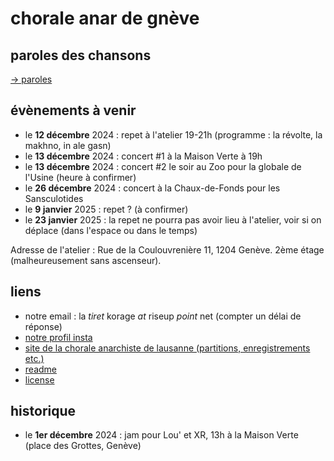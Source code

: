 # chorale anar de gnève
    
## paroles des chansons

[→ paroles](./paroles.md)

## évènements à venir 

- le __12 décembre__ 2024 : repet à l'atelier 19-21h (programme : la révolte, la makhno, in ale gasn)
- le __13 décembre__ 2024 : concert #1 à la Maison Verte à 19h 
- le __13 décembre__ 2024 : concert #2 le soir au Zoo pour la globale de l'Usine (heure à confirmer)
- le __26 décembre__ 2024 : concert à la Chaux-de-Fonds pour les Sansculotides 
- le __9 janvier__ 2025 : repet ? (à confirmer)
- le __23 janvier__ 2025 : la repet ne pourra pas avoir lieu à l'atelier, voir si on déplace (dans l'espace ou dans le temps)

Adresse de l'atelier : Rue de la Coulouvrenière 11, 1204 Genève. 2ème étage (malheureusement sans ascenseur).

## liens
- notre email : la *tiret* korage *at* riseup *point* net (compter un délai de réponse)
- [notre profil insta](https://www.instagram.com/lachoraleanardegneve)
- [site de la chorale anarchiste de lausanne (partitions, enregistrements etc.)](https://lachorale.ch)
- [readme](./README.md)
- [license](./LICENSE)

## historique
- le __1er décembre__ 2024 : jam pour Lou' et XR, 13h à la Maison Verte (place des Grottes, Genève)
